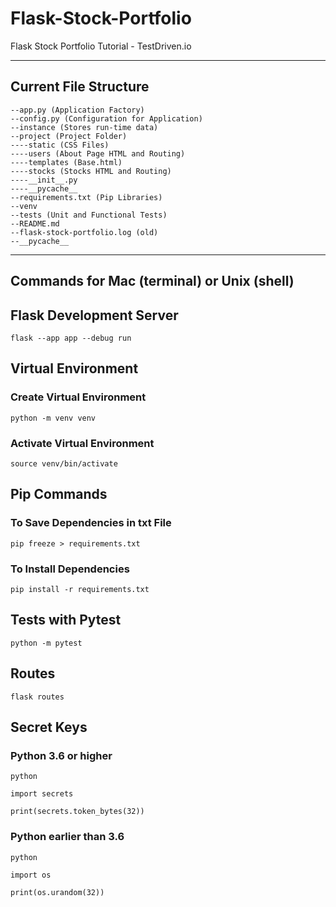 # Flask-Stock-Portfolio
Flask Stock Portfolio Tutorial - TestDriven.io

-------------------------------------------
Current File Structure
-------------------------------------------

```
--app.py (Application Factory)
--config.py (Configuration for Application)
--instance (Stores run-time data)
--project (Project Folder)
----static (CSS Files)
----users (About Page HTML and Routing)
----templates (Base.html)
----stocks (Stocks HTML and Routing)
----__init__.py
----__pycache__
--requirements.txt (Pip Libraries)
--venv
--tests (Unit and Functional Tests)
--README.md
--flask-stock-portfolio.log (old)
--__pycache__
```

-------------------------------------------
Commands for Mac (terminal) or Unix (shell)
-------------------------------------------

## Flask Development Server

```
flask --app app --debug run
```

## Virtual Environment
    
### Create Virtual Environment

```
python -m venv venv
```

### Activate Virtual Environment

```
source venv/bin/activate
```

## Pip Commands

### To Save Dependencies in txt File

```
pip freeze > requirements.txt
```

### To Install Dependencies

```
pip install -r requirements.txt
```

## Tests with Pytest

```
python -m pytest
```

## Routes

```
flask routes
```

## Secret Keys

### Python 3.6 or higher

```
python
```

```
import secrets
```

```
print(secrets.token_bytes(32))
```

### Python earlier than 3.6

```
python
```

```
import os
```

```
print(os.urandom(32))
```
